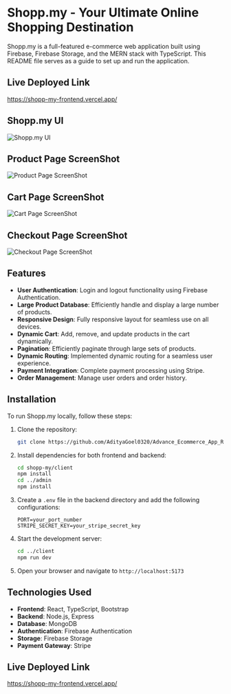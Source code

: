 # Shopp.my - Your Ultimate Online Shopping Destination

Shopp.my is a full-featured e-commerce web application built using Firebase, Firebase Storage, and the MERN stack with TypeScript. This README file serves as a guide to set up and run the application.

## Live Deployed Link
https://shopp-my-frontend.vercel.app/

## Shopp.my UI
![Shopp.my UI](https://your-image-link-here)

## Product Page ScreenShot
![Product Page ScreenShot](https://your-image-link-here)

## Cart Page ScreenShot
![Cart Page ScreenShot](https://your-image-link-here)

## Checkout Page ScreenShot
![Checkout Page ScreenShot](https://your-image-link-here)

## **Features**

- **User Authentication**: Login and logout functionality using Firebase Authentication.
- **Large Product Database**: Efficiently handle and display a large number of products.
- **Responsive Design**: Fully responsive layout for seamless use on all devices.
- **Dynamic Cart**: Add, remove, and update products in the cart dynamically.
- **Pagination**: Efficiently paginate through large sets of products.
- **Dynamic Routing**: Implemented dynamic routing for a seamless user experience.
- **Payment Integration**: Complete payment processing using Stripe.
- **Order Management**: Manage user orders and order history.

## **Installation**

To run Shopp.my locally, follow these steps:

1. Clone the repository:

   ```bash
   git clone https://github.com/AdityaGoel0320/Advance_Ecommerce_App_Reactjs.git
   ```

2. Install dependencies for both frontend and backend:

   ```bash
   cd shopp-my/client
   npm install
   cd ../admin
   npm install
   ```

3. Create a `.env` file in the backend directory and add the following configurations:

   ```plaintext
   PORT=your_port_number
   STRIPE_SECRET_KEY=your_stripe_secret_key
   ```

4. Start the development server:

   ```bash
   cd ../client
   npm run dev
   ```

5. Open your browser and navigate to `http://localhost:5173`

## **Technologies Used**

- **Frontend**: React, TypeScript, Bootstrap
- **Backend**: Node.js, Express
- **Database**: MongoDB
- **Authentication**: Firebase Authentication
- **Storage**: Firebase Storage
- **Payment Gateway**: Stripe


## Live Deployed Link
https://shopp-my-frontend.vercel.app/

